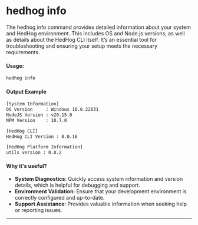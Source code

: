# hedhog info

The hedhog info command provides detailed information about your system and HedHog environment. This includes OS and Node.js versions, as well as details about the HedHog CLI itself. It’s an essential tool for troubleshooting and ensuring your setup meets the necessary requirements.

#### Usage:

```bash
hedhog info
```

#### Output Example

```bash
[System Information]
OS Version     : Windows 10.0.22631
NodeJS Version : v20.15.0
NPM Version    : 10.7.0

[HedHog CLI]
HedHog CLI Version : 0.0.16

[HedHog Platform Information]
utils version : 0.0.2
```

#### Why it's useful?

- **System Diagnostics**: Quickly access system information and version details, which is helpful for debugging and support.
- **Environment Validation**: Ensure that your development environment is correctly configured and up-to-date.
- **Support Assistance**: Provides valuable information when seeking help or reporting issues.

---
